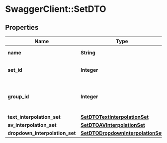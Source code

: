 # SwaggerClient::SetDTO

## Properties
Name | Type | Description | Notes
------------ | ------------- | ------------- | -------------
**name** | **String** | The name of the set. | [optional] 
**set_id** | **Integer** | The unique ID of the set. | [optional] 
**group_id** | **Integer** | The unique ID of the group that the set belongs to. | [optional] 
**text_interpolation_set** | [**SetDTOTextInterpolationSet**](SetDTOTextInterpolationSet.md) |  | [optional] 
**av_interpolation_set** | [**SetDTOAVInterpolationSet**](SetDTOAVInterpolationSet.md) |  | [optional] 
**dropdown_interpolation_set** | [**SetDTODropdownInterpolationSet**](SetDTODropdownInterpolationSet.md) |  | [optional] 


